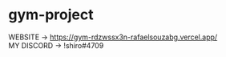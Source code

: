 # gym-project
WEBSITE -> https://gym-rdzwssx3n-rafaelsouzabg.vercel.app/ <br/>
MY DISCORD -> !shiro#4709
